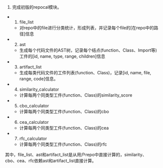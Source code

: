1. 完成初版的repocal模块。
- 1. file_list
	- 对repo中的file进行分类统计，形成列表，并记录每个file的[在repo中的路径]信息
- 2. ast
	- 生成每个代码文件的AST树，记录每个结点(function、Class、Import等)工件的[id, name, type, range, children]信息
- 3. artifact_list
	- 生成每类代码文件的工件列表(function、Class)，记录[id, name, file, range, code]信息。
- 4. similarity_calculator
	- 计算每两个同类型工件(function、Class)的similarity_score
- 5. cbo_calculator
	- 计算每两个同类型工件(function、Class)的cbo
- 6. cea_calculator
	- 计算每两个同类型工件(function、Class)的cea
- 7. rfc_calculator
	- 计算每两个同类型工件(function、Class)的rfc

其中，file_list、ast和artifact_list是从用户repo中直接计算的，similarity、cbo、cea、rfc依赖ast和artifact_list直接计算。


